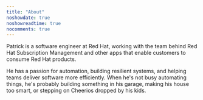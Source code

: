 ```yaml
---
title: "About"
noshowdate: true
noshowreadtime: true
nocomments: true
---
```

Patrick is a software engineer at Red Hat, working with the team behind Red Hat Subscription Management and other apps that enable customers to consume Red Hat products.

He has a passion for automation, building resilient systems, and helping teams deliver software more efficiently. When he's not busy automating things, he's probably building something in his garage, making his house too smart, or stepping on Cheerios dropped by his kids.
